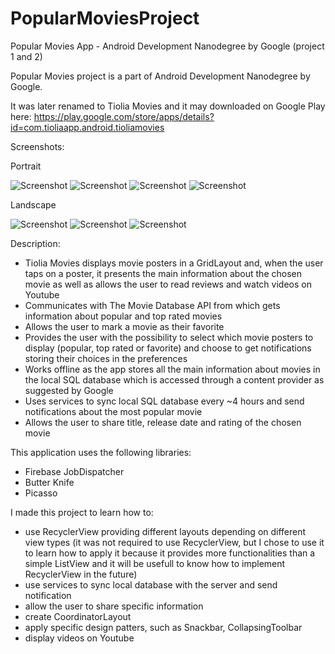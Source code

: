 # PopularMoviesProject

Popular Movies App - Android Development Nanodegree by Google (project 1 and 2)

Popular Movies project is a part of Android Development Nanodegree by Google.

It was later renamed to Tiolia Movies and it may downloaded on Google Play here:
https://play.google.com/store/apps/details?id=com.tioliaapp.android.tioliamovies

Screenshots:

Portrait

![Screenshot](screenshots/Screenshot_1.png)
![Screenshot](screenshots/Screenshot_2.png)
![Screenshot](screenshots/Screenshot_3.png)
![Screenshot](screenshots/Screenshot_4.png)

Landscape

![Screenshot](screenshots/Screenshot_5.png)
![Screenshot](screenshots/Screenshot_6.png)
![Screenshot](screenshots/Screenshot_7.png)

Description:

*	Tiolia Movies displays movie posters in a GridLayout and, when the user taps on a poster, it presents 
the main information about the chosen movie as well as allows the user to read reviews and watch videos on Youtube
*	Communicates with The Movie Database API from which gets information about popular and top rated movies
*	Allows the user to mark a movie as their favorite
*	Provides the user with the possibility to select which movie posters to display (popular, top rated or favorite) 
and choose to get notifications storing their choices in the preferences
*	Works offline as the app stores all the main information about movies in the local SQL database which is accessed 
through a content provider as suggested by Google
*	Uses services to sync local SQL database every ~4 hours and send notifications about the most popular movie
* Allows the user to share title, release date and rating of the chosen movie

This application uses the following libraries:
* Firebase JobDispatcher
* Butter Knife
* Picasso

I made this project to learn how to:
* use RecyclerView providing different layouts depending on different view types
(it was not required to use RecyclerView, but I chose to use it to learn how to apply it because it provides more 
functionalities than a simple ListView and it will be usefull to know how to implement RecyclerView in the future)
* use services to sync local database with the server and send notification
* allow the user to share specific information
* create CoordinatorLayout
* apply specific design  patters, such as Snackbar, CollapsingToolbar
* display videos on Youtube
